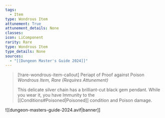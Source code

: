 ```yaml
---
tags:
  - Item
type: Wondrous Item
attunement: True
attunement_details: None
classes:
icon: LiComponent
rarity: Rare
type: Wondrous Item
type_details: None
sources: 
  - "[[Dungeon Master's Guide 2024]]"
---
```

>[!rare-wondrous-item-callout] Periapt of Proof against Poison
>_Wondrous Item, Rare (Requires Attunement)_
>
>This delicate silver chain has a brilliant-cut black gem pendant. While you wear it, you have Immunity to the [[Conditions#Poisoned\|Poisoned]] condition and Poison damage.
>


![[dungeon-masters-guide-2024.avif|banner]]